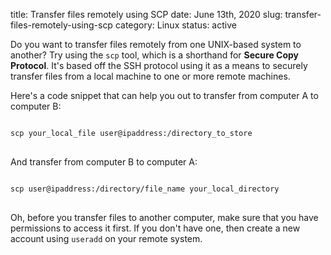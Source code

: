 title: Transfer files remotely using SCP
date: June 13th, 2020
slug: transfer-files-remotely-using-scp
category: Linux
status: active

Do you want to transfer files remotely from one UNIX-based system to another? Try using the `scp` tool, which is a shorthand for **Secure Copy Protocol**. It's based off the SSH protocol using it as a means to securely transfer files from a local machine to one or more remote machines.

Here's a code snippet that can help you out to transfer from computer A to computer B:
<pre>
<code class="bash">
scp your_local_file user@ipaddress:/directory_to_store
</code>
</pre>
And transfer from computer B to computer A:
<pre>
<code class="bash">
scp user@ipaddress:/directory/file_name your_local_directory
</code>
</pre>
Oh, before you transfer files to another computer, make sure that you have permissions to access it first. If you don't have one, then create a new account using `useradd` on your remote system.
